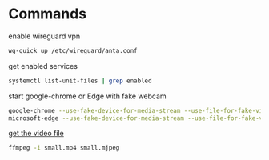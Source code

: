 # Commands

enable wireguard vpn

```bash
wg-quick up /etc/wireguard/anta.conf
```

get enabled services

```bash
systemctl list-unit-files | grep enabled
```

start google-chrome or Edge with fake webcam

```bash
google-chrome --use-fake-device-for-media-stream --use-file-for-fake-video-capture=/home/andre/Videos/small.mjpeg
microsoft-edge --use-fake-device-for-media-stream --use-file-for-fake-video-capture=/home/andre/Videos/testvideos/bunny.mjpeg
```


[get the video file](http://techslides.com/sample-webm-ogg-and-mp4-video-files-for-html5)
```bash
ffmpeg -i small.mp4 small.mjpeg
```

